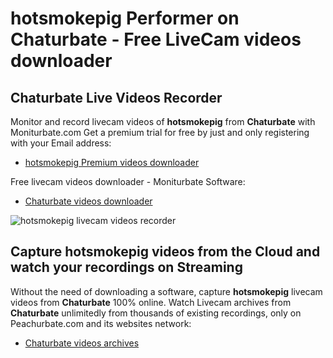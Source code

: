 # hotsmokepig Performer on Chaturbate - Free LiveCam videos downloader

## Chaturbate Live Videos Recorder

Monitor and record livecam videos of **hotsmokepig** from **Chaturbate** with Moniturbate.com
Get a premium trial for free by just and only registering with your Email address:
* [hotsmokepig Premium videos downloader](https://moniturbate.com/request-demo-licence-key.html)

Free livecam videos downloader - Moniturbate Software:
* [Chaturbate videos downloader](https://moniturbate.com/moniturbate-download-software.html)

![hotsmokepig livecam videos recorder](https://peachurnet.com/templates/moniturbate-software.png)


## Capture hotsmokepig videos from the Cloud and watch your recordings on Streaming

Without the need of downloading a software, capture **hotsmokepig** livecam videos from **Chaturbate** 100% online.
Watch Livecam archives from **Chaturbate** unlimitedly from thousands of existing recordings, only on Peachurbate.com and its websites network:
* [Chaturbate videos archives](https://peachurnet.com/)